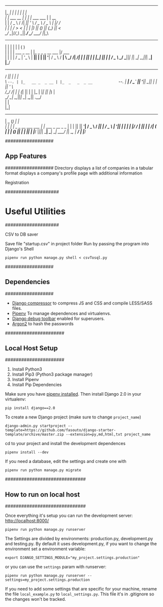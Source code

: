  _____              _    _                    _      
|_   _|            | |  | |                  | |     
  | |    ___ __  __| |_ | |__    ___    ___  | | __  
  | |   / _ \\ \/ /| __|| '_ \  / _ \  / _ \ | |/ /  
  | |  |  __/ >  < | |_ | |_) || (_) || (_) ||   <   
  \_/   \___|/_/\_\ \__||_.__/  \___/  \___/ |_|\_\  
                                                     
                                                     
 _   _               _                       _       
| | | |             | |                     ( )      
| | | |  ___  _ __  | |_  _   _  _ __   ___ |/  ___  
| | | | / _ \| '_ \ | __|| | | || '__| / _ \   / __| 
\ \_/ /|  __/| | | || |_ | |_| || |   |  __/   \__ \ 
 \___/  \___||_| |_| \__| \__,_||_|    \___|   |___/ 
                                                     
                                                     
 _____  _                 _                          
/  ___|| |               | |                         
\ `--. | |_   __ _  _ __ | |_  _   _  _ __           
 `--. \| __| / _` || '__|| __|| | | || '_ \          
/\__/ /| |_ | (_| || |   | |_ | |_| || |_) |         
\____/  \__| \__,_||_|    \__| \__,_|| .__/          
                                     | |             
                                     |_|             
______  _                    _                       
|  _  \(_)                  | |                      
| | | | _  _ __   ___   ___ | |_   ___   _ __  _   _ 
| | | || || '__| / _ \ / __|| __| / _ \ | '__|| | | |
| |/ / | || |   |  __/| (__ | |_ | (_) || |   | |_| |
|___/  |_||_|    \___| \___| \__| \___/ |_|    \__, |
                                                __/ |
                                               |___/ 

##################
## App Features ##
##################
Directory
    displays a list of companies in a tabular format
    displays a company's profile page with additional information
    
Registration

####################
# Useful Utilities #
####################

CSV to DB saver

Save file "startup.csv" in project folder 
Run by passing the program into Django's Shell

    pipenv run python manage.py shell < csvTosql.py 

##################
## Dependencies ##
##################

- [Django compressor](http://django-compressor.readthedocs.org/en/latest/) to compress JS and CSS and compile LESS/SASS files.
- [Pipenv](https://docs.pipenv.org) To manage dependences and virtualenvs.
- [Django debug toolbar](http://django-debug-toolbar.readthedocs.org/) enabled for superusers.
- [Argon2](https://docs.djangoproject.com/en/2.0/topics/auth/passwords/#using-argon2-with-django) to hash the passwords

######################
## Local Host Setup ##
######################

1. Install Python3
2. Install Pip3 (Python3 package manager)
3. Install Pipenv 
4. Install Pip Dependencies

Make sure you have [pipenv installed](https://docs.pipenv.org/install.html). Then install Django 2.0 in your virtualenv:

    pip install django==2.0

To create a new Django project (make sure to change `project_name`)

    django-admin.py startproject --template=https://github.com/fasouto/django-starter-template/archive/master.zip --extension=py,md,html,txt project_name

cd to your project and install the development dependences

    pipenv install --dev

If you need a database, edit the settings and create one with
   
    pipenv run python manage.py migrate

    
##############################
## How to run on local host ##
##############################


Once everything it's setup you can run the development server: [http://localhost:8000/](http://localhost:8000/)

    pipenv run python manage.py runserver

The Settings are divided by environments: production.py, development.py and testing.py. By default it uses development.py, if you want to change the environment set a environment variable:

    export DJANGO_SETTINGS_MODULE="my_project.settings.production"

or you can use the `settings` param with runserver:

    pipenv run python manage.py runserver --settings=my_project.settings.production

If you need to add some settings that are specific for your machine, rename the file `local_example.py` to `local_settings.py`. This file it's in .gitignore so the changes won't be tracked.
